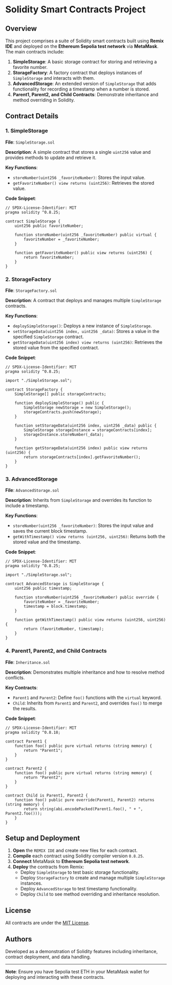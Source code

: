 # Solidity Smart Contracts Project

## Overview
This project comprises a suite of Solidity smart contracts built using **Remix IDE** and deployed on the **Ethereum Sepolia test network** via **MetaMask**. The main contracts include:

1. **SimpleStorage**: A basic storage contract for storing and retrieving a favorite number.
2. **StorageFactory**: A factory contract that deploys instances of `SimpleStorage` and interacts with them.
3. **AdvancedStorage**: An extended version of `SimpleStorage` that adds functionality for recording a timestamp when a number is stored.
4. **Parent1, Parent2, and Child Contracts**: Demonstrate inheritance and method overriding in Solidity.

## Contract Details

### 1. SimpleStorage
**File**: `SimpleStorage.sol`

**Description**: A simple contract that stores a single `uint256` value and provides methods to update and retrieve it.

**Key Functions**:
- `storeNumber(uint256 _favoriteNumber)`: Stores the input value.
- `getFavoriteNumber() view returns (uint256)`: Retrieves the stored value.

**Code Snippet**:
```solidity
// SPDX-License-Identifier: MIT
pragma solidity ^0.8.25;

contract SimpleStorage {
    uint256 public favoriteNumber;

    function storeNumber(uint256 _favoriteNumber) public virtual {
        favoriteNumber = _favoriteNumber;
    }

    function getFavoriteNumber() public view returns (uint256) {
        return favoriteNumber;
    }
}
```

### 2. StorageFactory
**File**: `StorageFactory.sol`

**Description**: A contract that deploys and manages multiple `SimpleStorage` contracts.

**Key Functions**:
- `deploySimpleStorage()`: Deploys a new instance of `SimpleStorage`.
- `setStorageData(uint256 index, uint256 _data)`: Stores a value in the specified `SimpleStorage` contract.
- `getStorageData(uint256 index) view returns (uint256)`: Retrieves the stored value from the specified contract.

**Code Snippet**:
```solidity
// SPDX-License-Identifier: MIT
pragma solidity ^0.8.25;

import "./SimpleStorage.sol";

contract StorageFactory {
    SimpleStorage[] public storageContracts;

    function deploySimpleStorage() public {
        SimpleStorage newStorage = new SimpleStorage();
        storageContracts.push(newStorage);
    }

    function setStorageData(uint256 index, uint256 _data) public {
        SimpleStorage storageInstance = storageContracts[index];
        storageInstance.storeNumber(_data);
    }

    function getStorageData(uint256 index) public view returns (uint256) {
        return storageContracts[index].getFavoriteNumber();
    }
}
```

### 3. AdvancedStorage
**File**: `AdvancedStorage.sol`

**Description**: Inherits from `SimpleStorage` and overrides its function to include a timestamp.

**Key Functions**:
- `storeNumber(uint256 _favoriteNumber)`: Stores the input value and saves the current block timestamp.
- `getWithTimestamp() view returns (uint256, uint256)`: Returns both the stored value and the timestamp.

**Code Snippet**:
```solidity
// SPDX-License-Identifier: MIT
pragma solidity ^0.8.25;

import "./SimpleStorage.sol";

contract AdvancedStorage is SimpleStorage {
    uint256 public timestamp;

    function storeNumber(uint256 _favoriteNumber) public override {
        favoriteNumber = _favoriteNumber;
        timestamp = block.timestamp;
    }

    function getWithTimestamp() public view returns (uint256, uint256) {
        return (favoriteNumber, timestamp);
    }
}
```

### 4. Parent1, Parent2, and Child Contracts
**File**: `Inheritance.sol`

**Description**: Demonstrates multiple inheritance and how to resolve method conflicts.

**Key Contracts**:
- `Parent1` and `Parent2`: Define `foo()` functions with the `virtual` keyword.
- `Child`: Inherits from `Parent1` and `Parent2`, and overrides `foo()` to merge the results.

**Code Snippet**:
```solidity
// SPDX-License-Identifier: MIT
pragma solidity ^0.8.18;

contract Parent1 {
    function foo() public pure virtual returns (string memory) {
        return "Parent1";
    }
}

contract Parent2 {
    function foo() public pure virtual returns (string memory) {
        return "Parent2";
    }
}

contract Child is Parent1, Parent2 {
    function foo() public pure override(Parent1, Parent2) returns (string memory) {
        return string(abi.encodePacked(Parent1.foo(), " + ", Parent2.foo()));
    }
}
```

## Setup and Deployment
1. **Open** the `REMIX IDE` and create new files for each contract.
2. **Compile** each contract using Solidity compiler version `0.8.25`.
3. **Connect** MetaMask to **Ethereum Sepolia test network**.
4. **Deploy** the contracts from Remix:
   - Deploy `SimpleStorage` to test basic storage functionality.
   - Deploy `StorageFactory` to create and manage multiple `SimpleStorage` instances.
   - Deploy `AdvancedStorage` to test timestamp functionality.
   - Deploy `Child` to see method overriding and inheritance resolution.

## License
All contracts are under the [MIT License](LICENSE).

## Authors
Developed as a demonstration of Solidity features including inheritance, contract deployment, and data handling.

---
**Note**: Ensure you have Sepolia test ETH in your MetaMask wallet for deploying and interacting with these contracts.

